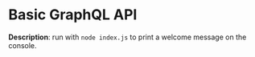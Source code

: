 # Basic GraphQL API 

**Description**: run with `node index.js` to print a welcome message on the console.
